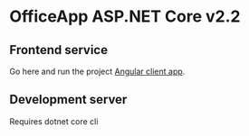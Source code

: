 # OfficeApp ASP.NET Core v2.2


## Frontend service

Go here and run the project [Angular client app](https://github.com/webmasterdevlin/officeapp-angular).


## Development server
Requires dotnet core cli
